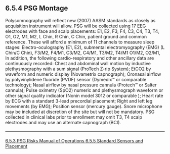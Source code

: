 ## 6.5.4 PSG Montage

Polysomnography will reflect new (2007) AASM standards as closely as acquisition instrument will allow. PSG will be collected using 17 EEG electrodes with face and scalp placements: E1, E2, F3, F4, C3, C4, T3, T4, O1, O2, M1, M2, L Chin, R Chin, C Chin, patient ground and common reference. These will afford a minimum of 11 channels to measure sleep stages: Electro-oculography (E1, E2), submental electromyography (EMG) (L Chin/C Chin), F3/M2, F4/M1, C3/M2, C4/M1, T3/M2, T4/M1 O1/M2, O2/M1, In addition, the following cardio-respiratory and other ancillary data are continuously recorded: Chest and abdominal wall motion by inductive plethysmography with a sum signal (ProTech Z-rip System); EtCO2 by waveform and numeric display (Novametrix capnograph); Oronasal airflow by polyvinylidene fluoride (PVDF) sensor (Dymedix™ or comparable technology); Nasal airflow by nasal pressure cannula (Protech™ or Salter cannula); Pulse oximetry (SpO2) numeric and plethysmograph waveform or other signal quality indicator (Nonin model 3012
or comparable ); Heart rate by ECG with a standard 3-lead precordial placement; Right and left leg movements (by EMG); Position sensor (mercury gauge). Snore microphone may be included at discretion of the site but will not be mandatory. PSG collected in clinical labs prior to enrollment may omit T3, T4 scalp electrodes and may use an alternate capnograph (BCI).


<hr class="soften" style="margin-top: 20px;margin-bottom: 20px;"/>

<div class="center">
<div class="btn-group">
  <a href=":pages_path:/manuals/polysomnography-reading-center/6-05-03-psg-risks.md" class="btn btn-default">
    <span class="glyphicon glyphicon-chevron-left"></span>
    6.5.3 PSG Risks
  </a>

  <a href=":pages_path:/manuals/polysomnography-reading-center/6-00-mop-toc.md" class="btn btn-default">
    <span class="glyphicon glyphicon-chevron-up"></span>
    Manual of Operations
  </a>

  <a href=":pages_path:/manuals/polysomnography-reading-center/6-05-05-standard-sensors-and-placement.md" class="btn btn-success">
    6.5.5 Standard Sensors and Placement
    <span class="glyphicon glyphicon-chevron-right"></span>
  </a>
</div>
</div>
